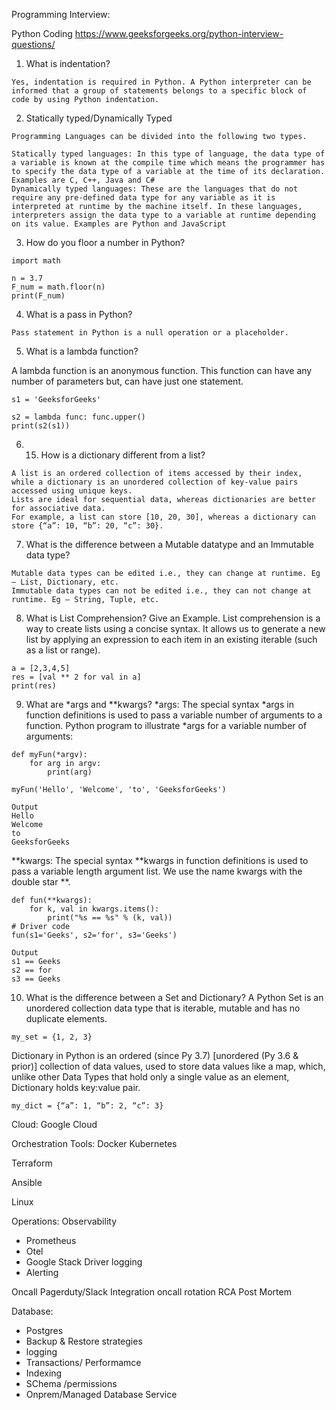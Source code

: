 
Programming Interview:

Python Coding 
https://www.geeksforgeeks.org/python-interview-questions/
1. What is indentation?
```
Yes, indentation is required in Python. A Python interpreter can be informed that a group of statements belongs to a specific block of code by using Python indentation.
```
2. Statically typed/Dynamically Typed
```
Programming Languages can be divided into the following two types.

Statically typed languages: In this type of language, the data type of a variable is known at the compile time which means the programmer has to specify the data type of a variable at the time of its declaration. Examples are C, C++, Java and C#
Dynamically typed languages: These are the languages that do not require any pre-defined data type for any variable as it is interpreted at runtime by the machine itself. In these languages, interpreters assign the data type to a variable at runtime depending on its value. Examples are Python and JavaScript
```

3. How do you floor a number in Python?
```
import math

n = 3.7
F_num = math.floor(n)
print(F_num) 
```

4. What is a pass in Python?
```
Pass statement in Python is a null operation or a placeholder.
```

5. What is a lambda function?

A lambda function is an anonymous function. 
This function can have any number of parameters but, can have just one statement.

```
s1 = 'GeeksforGeeks'

s2 = lambda func: func.upper()
print(s2(s1))
```
6. 15. How is a dictionary different from a list?
```
A list is an ordered collection of items accessed by their index, while a dictionary is an unordered collection of key-value pairs accessed using unique keys. 
Lists are ideal for sequential data, whereas dictionaries are better for associative data. 
For example, a list can store [10, 20, 30], whereas a dictionary can store {“a”: 10, “b”: 20, “c”: 30}.
```

7. What is the difference between a Mutable datatype and an Immutable data type?
```
Mutable data types can be edited i.e., they can change at runtime. Eg – List, Dictionary, etc.
Immutable data types can not be edited i.e., they can not change at runtime. Eg – String, Tuple, etc.
```
8. What is List Comprehension? Give an Example.
List comprehension is a way to create lists using a concise syntax. It allows us to generate a new list by applying an expression to each item in an existing iterable (such as a list or range).
```
a = [2,3,4,5]
res = [val ** 2 for val in a]
print(res)
```
9. What are *args and **kwargs?
*args: The special syntax *args in function definitions is used to pass a variable number of arguments to a function. Python program to illustrate *args for a variable number of arguments:
```
def myFun(*argv):
    for arg in argv:
        print(arg)

myFun('Hello', 'Welcome', 'to', 'GeeksforGeeks')

Output
Hello
Welcome
to
GeeksforGeeks
```

**kwargs: The special syntax **kwargs in function definitions is used to pass a variable length argument list. We use the name kwargs with the double star **.

```
def fun(**kwargs):
    for k, val in kwargs.items():
        print("%s == %s" % (k, val))
# Driver code
fun(s1='Geeks', s2='for', s3='Geeks')

Output
s1 == Geeks
s2 == for
s3 == Geeks
```
10. What is the difference between a Set and Dictionary?
A Python Set is an unordered collection data type that is iterable, mutable and has no duplicate elements.
```
my_set = {1, 2, 3}
```
Dictionary in Python is an ordered (since Py 3.7) [unordered (Py 3.6 & prior)] collection of data values, used to store data values like a map, which, unlike other Data Types that hold only a single value as an element, Dictionary holds key:value pair.
```
my_dict = {“a”: 1, “b”: 2, “c”: 3}
```

Cloud:
Google Cloud


Orchestration Tools:
Docker
Kubernetes

Terraform

Ansible 

Linux


Operations:
Observability 
- Prometheus 
- Otel 
- Google Stack Driver logging 
- Alerting 

Oncall 
Pagerduty/Slack Integration
oncall rotation 
RCA
Post Mortem 

Database:
- Postgres
- Backup & Restore strategies 
- logging 
- Transactions/ Performamce 
- Indexing 
- SChema /permissions 
- Onprem/Managed Database Service 


